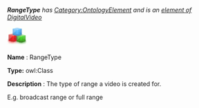 ___RangeType__ 
 has
 [Category:OntologyElement](../../Category/OntologyElement "Category:OntologyElement") 
 and is an
 [element of](../../Property/ElementOf "Property:ElementOf") 
[DigitalVideo](../../Submissions/DigitalVideo "Submissions:DigitalVideo")_




  





[![Class](../images/thumb/2/27/Class.gif/45px-Class.gif)](../../Image/Class.gif "Class")


__Name__ 
 : RangeType
 



__Type:__ 
 owl:Class
 



__Description__ 
 : The type of range a video is created for.
 



 E.g. broadcast range or full range